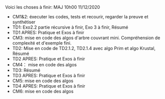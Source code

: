 Voici les choses à finir:
MAJ 10h00 11/12/2020
- CM1&2: éxecuter les codes, tests et recourir, regarder la preuve et synthétiser
- TD1: Exo2.2 partie récursive à finir, Exo 3 à finir, Résumé
- TD1 APRES: Pratique et Exos à finir
- CM3:  mise en code des algos d'arbre couvrant mini. Compréhension de complexité et d'exemple fini.
- TD2: Mise en code de TD2.1.2, TD2.1.4 avec algo Prim et algo Krustal, Résumé
- TD2 APRES: Pratique et Exos à finir
- CM4： mise en code des algos
- TD3: Résumé
- TD3 APRES: Pratique et Exos à finir
- CM5: mise en code des algos
- TD4 APRES: Pratique et Exos à finir
- CM6: mise en code des algos